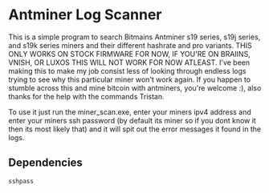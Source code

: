 # Antminer Log Scanner

This is a simple program to search Bitmains Antminer s19 series, s19j series, and s19k series miners and their different hashrate and pro variants. THIS ONLY WORKS ON STOCK FIRMWARE FOR NOW, IF YOU'RE ON BRAIINS, VNISH, OR LUXOS THIS WILL NOT WORK FOR NOW ATLEAST. I've been making this to make my job consist less of looking through endless logs trying to see why this particular miner won't work again. If you happen to stumble across this and mine bitcoin with antminers, you're welcome :), also thanks for the help with the commands Tristan.

To use it just run the miner_scan.exe, enter your miners ipv4 address and enter your miners ssh password (by default its miner so if you dont know it then its most likely that) and it will spit out the error messages it found in the logs.

## Dependencies

`sshpass`
